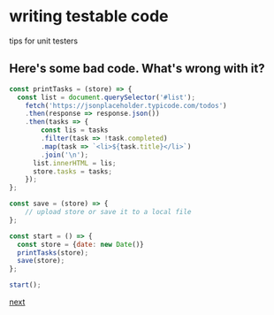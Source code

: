 # writing testable code
tips for unit testers

## Here's some bad code. What's wrong with it?

```javascript
const printTasks = (store) => {
  const list = document.querySelector('#list');
	fetch('https://jsonplaceholder.typicode.com/todos')
  	.then(response => response.json())
    .then(tasks => {
    	const lis = tasks
      	.filter(task => !task.completed) 
        .map(task => `<li>${task.title}</li>`)
        .join('\n');
      list.innerHTML = lis;
      store.tasks = tasks;
    });
};

const save = (store) => {
	// upload store or save it to a local file
};

const start = () => {
  const store = {date: new Date()}
  printTasks(store);
  save(store);
};

start();
```

[next](make-units.md)